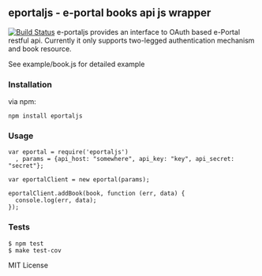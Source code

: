 ## eportaljs - e-portal books api js wrapper
[![Build Status](https://travis-ci.org/fagbokforlaget/eportaljs.png)](https://travis-ci.org/fagbokforlaget/eportaljs)
e-portaljs provides an interface to OAuth based e-Portal restful api. Currently it only supports two-legged authentication mechanism and book resource.

See example/book.js for detailed example

### Installation
via npm:

```
npm install eportaljs
```

### Usage
```
var eportal = require('eportaljs')
  , params = {api_host: "somewhere", api_key: "key", api_secret: "secret"};

var eportalClient = new eportal(params);

eportalClient.addBook(book, function (err, data) {
  console.log(err, data);
});

```

### Tests
```
$ npm test
$ make test-cov

```
MIT License
